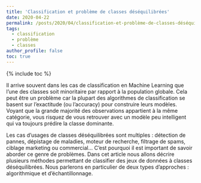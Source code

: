 ```yaml
---
title: 'Classification et problème de classes déséquilibrées'
date: 2020-04-22
permalink: /posts/2020/04/classification-et-problème-de-classes-déséquilibrées
tags:
  - classification
  - problème
  - classes
author_profile: false
toc: true
---
```


{% include toc %}

<p>Il arrive souvent dans les cas de classification en Machine Learning que l&rsquo;une des classes soit minoritaire par rapport &agrave; la population globale. Cela peut &ecirc;tre un probl&egrave;me car la plupart des algorithmes de classification se basent sur l&rsquo;exactitude (ou l&rsquo;accuracy) pour construire leurs mod&egrave;les. Voyant que la grande majorit&eacute; des observations appartient &agrave; la m&ecirc;me cat&eacute;gorie, vous risquez de vous retrouver avec un mod&egrave;le peu intelligent qui va toujours pr&eacute;dire la classe dominante.</p>

<p>Les cas d&rsquo;usages de classes d&eacute;s&eacute;quilibr&eacute;es sont multiples : d&eacute;tection de pannes, d&eacute;pistage de maladies, moteur de recherche, filtrage de spams, ciblage marketing ou commercial&hellip; C&rsquo;est pourquoi il est important de savoir aborder ce genre de probl&egrave;mes. Dans cet article nous allons d&eacute;crire plusieurs m&eacute;thodes permettant de classifier des jeux de donn&eacute;es &agrave; classes d&eacute;s&eacute;quilibr&eacute;es. Nous parlerons en particulier de deux types d&rsquo;approches : algorithmique et d&rsquo;&eacute;chantillonnage.</p>

